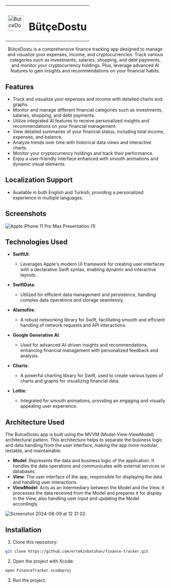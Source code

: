<div align="center">
  <table>
    <tr>
      <td><img src="https://github.com/user-attachments/assets/1041d199-3319-453f-a7e6-4f13bb786d86" alt="ButceDostu Icon" width="50" height="50"></td>
      <td><h1>BütçeDostu</h1></td>
    </tr>
  </table>
</div>
<p align="center">
  BütçeDostu is a comprehensive finance tracking app designed to manage and visualize your expenses, income, and cryptocurrencies. Track various categories such as investments, salaries, shopping, and debt payments, and monitor your cryptocurrency holdings. Plus, leverage advanced AI features to gain insights and recommendations on your financial habits.
</p>


## Features

- Track and visualize your expenses and income with detailed charts and graphs.
- Monitor and manage different financial categories such as investments, salaries, shopping, and debt payments.
- Utilize integrated AI features to receive personalized insights and recommendations on your financial management.
- View detailed summaries of your financial status, including total income, expenses, and balance.
- Analyze trends over time with historical data views and interactive charts.
- Monitor your cryptocurrency holdings and track their performance.
- Enjoy a user-friendly interface enhanced with smooth animations and dynamic visual elements.

 ## Localization Support
- Available in both English and Turkish, providing a personalized experience in multiple languages.

## Screenshots
![Apple iPhone 11 Pro Max Presentation (1)](https://github.com/user-attachments/assets/3810cdd1-170f-46c1-aa39-226fbae0fa90)

## Technologies Used

- **SwiftUI**: 
  - Leverages Apple's modern UI framework for creating user interfaces with a declarative Swift syntax, enabling dynamic and interactive layouts.

- **SwiftData**: 
  - Utilized for efficient data management and persistence, handling complex data operations and storage seamlessly.

- **Alamofire**: 
  - A robust networking library for Swift, facilitating smooth and efficient handling of network requests and API interactions.
 
- **Google Generative AI**: 
  - Used for advanced AI-driven insights and recommendations, enhancing financial management with personalized feedback and analysis.

- **Charts**: 
  - A powerful charting library for Swift, used to create various types of charts and graphs for visualizing financial data.

- **Lottie**: 
  - Integrated for smooth animations, providing an engaging and visually appealing user experience.
    

  
  


## Architecture Used 
The ButceDostu app is built using the MVVM (Model-View-ViewModel) architectural pattern. This architecture helps to separate the business logic and data handling from the user interface, making the app more modular, testable, and maintainable.

- **Model**: Represents the data and business logic of the application. It handles the data operations and communicates with external services or databases.
- **View**: The user interface of the app, responsible for displaying the data and handling user interactions.
- **ViewModel**: Acts as an intermediary between the Model and the View. It processes the data received from the Model and prepares it for display in the View, also handling user input and updating the Model accordingly.

![Screenshot 2024-08-09 at 12 31 02](https://github.com/user-attachments/assets/f79044cc-7b40-4d2f-abc1-716dd6384964)





## Installation

1. Clone this repository:

```bash
git clone https://github.com/ertekinbatuhan/finance-tracker.git

```

2. Open the project with Xcode:
```bash
open FinanceTracker.xcodeproj

```
3. Run the project.
